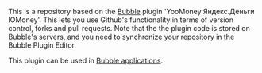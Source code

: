 This is a repository based on the [Bubble](https://bubble.io) plugin 'YooMoney Яндекс.Деньги ЮMoney'. This lets you use Github's functionality in terms of version control, forks and pull requests. Note that the the plugin code is stored on Bubble's servers, and you need to synchronize your repository in the Bubble Plugin Editor. 

 This plugin can be used in [Bubble applications](https://bubble.io).